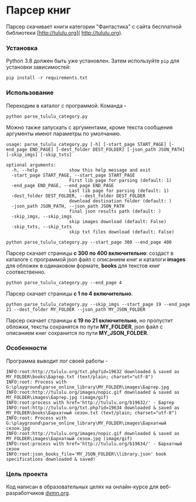 # Парсер книг

Парсер скачивает книги категории "Фантастика" с сайта бесплатной библиотеки [http://tululu.org]( http://tululu.org).


### Установка

Python 3.8 должен быть уже установлен. 
Затем используйте `pip` для установки зависимостей:
```
pip install -r requirements.txt
```

### Использование

Переходим в каталог с программой.
Команда -

```
python parse_tululu_category.py
```

Можно также запускать с аргументами, кроме текста сообщения аргументы имеют параметры по умолчанию.

```
usage: parse_tululu_category.py [-h] [-start_page START_PAGE] [-end_page END_PAGE] [-dest_folder DEST_FOLDER] [-json_path JSON_PATH] [-skip_imgs] [-skip_txts]

optional arguments:
  -h, --help            show this help message and exit
  -start_page START_PAGE, --start_page START_PAGE
                        First lib page for parsing (default: 1)
  -end_page END_PAGE, --end_page END_PAGE
                        Last lib page for parsing (default: 1)
  -dest_folder DEST_FOLDER, --dest_folder DEST_FOLDER
                        download destination folder (default: )
  -json_path JSON_PATH, --json_path JSON_PATH
                        final json results path (default: )
  -skip_imgs, --skip_imgs
                        skip images download (default: False)
  -skip_txts, --skip_txts
                        skip txt files download (default: False)
```


```
python parse_tululu_category.py --start_page 300 --end_page 400
```
Парсер скачает страницы **с 300 по 400 включительно**: создаст в каталоге с программой json файл с описанием книг и каталоги **images** для обложек в одинаковом формате, **books** для текстов книг соотвественно.


```
python parse_tululu_category.py --end_page 4
```
Парсер скачает страницы **с 1 по 4 включительно**.


```
python parse_tululu_category.py --skip_imgs --start_page 19 --end_page 21 --dest_folder MY_FOLDER --json_path MY_JSON_FOLDER 
```
Парсер скачает страницы **с 19 по 21 включительно**, но пропустит обложки, тексты сохранятся по пути **MY_FOLDER**, json файл с описанием книг сохранится по пути **MY_JSON_FOLDER**.


### Особенности
Программа выводит лог своей работы -

```
INFO:root:http://tululu.org/txt.php?id=19632 downloaded & saved as MY_FOLDER\books\Бартер.txt (text/plain; charset="utf-8")
INFO:root: Process with G:\playground\parse_online_library\MY_FOLDER\images\Бартер.jpg
INFO:root:http://tululu.org/images/nopic.gif downloaded & saved as MY_FOLDER\images\Бартер.jpg (image/gif)
INFO:root:process with href='http://tululu.org/b19632/' - Бартер
INFO:root:http://tululu.org/txt.php?id=19634 downloaded & saved as MY_FOLDER\books\Бархатный сезон.txt (text/plain; charset="utf-8")
INFO:root: Process with G:\playground\parse_online_library\MY_FOLDER\images\Бархатный сезон.jpg
INFO:root:http://tululu.org/images/nopic.gif downloaded & saved as MY_FOLDER\images\Бархатный сезон.jpg (image/gif)
INFO:root:process with href='http://tululu.org/b19634/' - Бархатный сезон
INFO:root:json_books_file='MY_JSON_FOLDER\\library.json' book specifications downloaded & saved!
```

### Цель проекта

Код написан в образовательных целях на онлайн-курсе для веб-разработчиков [dvmn.org](https://dvmn.org/).

